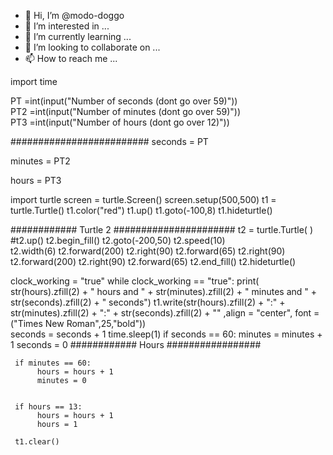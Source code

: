 - 👋 Hi, I’m @modo-doggo
- 👀 I’m interested in ...
- 🌱 I’m currently learning ...
- 💞️ I’m looking to collaborate on ...
- 📫 How to reach me ...

<!---
modo-doggo/modo-doggo is a ✨ special ✨ repository because its `README.md` (this file) appears on your GitHub profile.
You can click the Preview link to take a look at your changes.
--->
import time


PT =int(input("Number of seconds (dont go over 59)"))  
PT2 =int(input("Number of minutes (dont go over 59)"))  
PT3 =int(input("Number of hours (dont go over 12)"))

#########################
seconds = PT

minutes = PT2

hours = PT3



     
import turtle
screen = turtle.Screen()
screen.setup(500,500)
t1 = turtle.Turtle()
t1.color("red")
t1.up()
t1.goto(-100,8)
t1.hideturtle()


############ Turtle 2 ######################
t2 = turtle.Turtle( )
#t2.up()
t2.begin_fill() 
t2.goto(-200,50)
t2.speed(10)	
t2.width(6)
t2.forward(200)
t2.right(90)
t2.forward(65)
t2.right(90)
t2.forward(200)
t2.right(90)
t2.forward(65)
t2.end_fill()
t2.hideturtle()





clock_working = "true" 
while clock_working == "true":
     print( str(hours).zfill(2) + " hours and " + str(minutes).zfill(2) + " minutes and " + str(seconds).zfill(2) + " seconds")
     t1.write(str(hours).zfill(2) + ":" + str(minutes).zfill(2) + ":" + str(seconds).zfill(2) + "" ,align = "center", font = ("Times New Roman",25,"bold"))   
     seconds = seconds + 1
     time.sleep(1) 
     if seconds == 60:
          minutes = minutes + 1
          seconds = 0
          ############   Hours   #################

     if minutes == 60:
          hours = hours + 1
          minutes = 0
    
    
     if hours == 13:
          hours = hours + 1
          hours = 1
    
     t1.clear()






